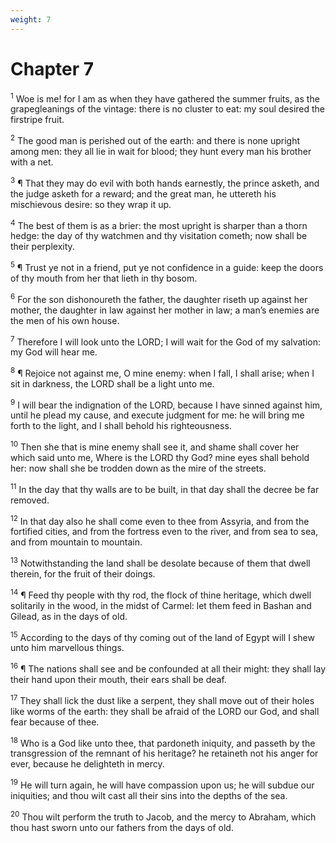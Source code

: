 ```yaml
---
weight: 7
---
```


# Chapter 7

<sup>1</sup> Woe is me! for I am as when they have gathered the summer fruits, as the grapegleanings of the vintage: there is no cluster to eat: my soul desired the firstripe fruit. 

<sup>2</sup> The good man is perished out of the earth: and there is none upright among men: they all lie in wait for blood; they hunt every man his brother with a net. 

<sup>3</sup> ¶ That they may do evil with both hands earnestly, the prince asketh, and the judge asketh for a reward; and the great man, he uttereth his mischievous desire: so they wrap it up. 

<sup>4</sup> The best of them is as a brier: the most upright is sharper than a thorn hedge: the day of thy watchmen and thy visitation cometh; now shall be their perplexity. 

<sup>5</sup> ¶ Trust ye not in a friend, put ye not confidence in a guide: keep the doors of thy mouth from her that lieth in thy bosom. 

<sup>6</sup> For the son dishonoureth the father, the daughter riseth up against her mother, the daughter in law against her mother in law; a man’s enemies are the men of his own house. 

<sup>7</sup> Therefore I will look unto the LORD; I will wait for the God of my salvation: my God will hear me. 

<sup>8</sup> ¶ Rejoice not against me, O mine enemy: when I fall, I shall arise; when I sit in darkness, the LORD shall be a light unto me. 

<sup>9</sup> I will bear the indignation of the LORD, because I have sinned against him, until he plead my cause, and execute judgment for me: he will bring me forth to the light, and I shall behold his righteousness. 

<sup>10</sup> Then she that is mine enemy shall see it, and shame shall cover her which said unto me, Where is the LORD thy God? mine eyes shall behold her: now shall she be trodden down as the mire of the streets. 

<sup>11</sup> In the day that thy walls are to be built, in that day shall the decree be far removed. 

<sup>12</sup> In that day also he shall come even to thee from Assyria, and from the fortified cities, and from the fortress even to the river, and from sea to sea, and from mountain to mountain. 

<sup>13</sup> Notwithstanding the land shall be desolate because of them that dwell therein, for the fruit of their doings. 

<sup>14</sup> ¶ Feed thy people with thy rod, the flock of thine heritage, which dwell solitarily in the wood, in the midst of Carmel: let them feed in Bashan and Gilead, as in the days of old. 

<sup>15</sup> According to the days of thy coming out of the land of Egypt will I shew unto him marvellous things. 

<sup>16</sup> ¶ The nations shall see and be confounded at all their might: they shall lay their hand upon their mouth, their ears shall be deaf. 

<sup>17</sup> They shall lick the dust like a serpent, they shall move out of their holes like worms of the earth: they shall be afraid of the LORD our God, and shall fear because of thee. 

<sup>18</sup> Who is a God like unto thee, that pardoneth iniquity, and passeth by the transgression of the remnant of his heritage? he retaineth not his anger for ever, because he delighteth in mercy. 

<sup>19</sup> He will turn again, he will have compassion upon us; he will subdue our iniquities; and thou wilt cast all their sins into the depths of the sea. 

<sup>20</sup> Thou wilt perform the truth to Jacob, and the mercy to Abraham, which thou hast sworn unto our fathers from the days of old. 

